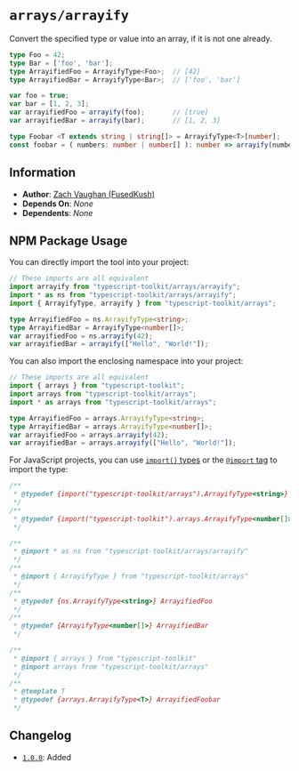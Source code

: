 # `arrays/arrayify`
Convert the specified type or value into an array, if it is not one already.

```ts
type Foo = 42;
type Bar = ['foo', 'bar'];
type ArrayifiedFoo = ArrayifyType<Foo>;  // [42]
type ArrayifiedBar = ArrayifyType<Bar>;  // ['foo', 'bar']

var foo = true;
var bar = [1, 2, 3];
var arrayifiedFoo = arrayify(foo);       // [true]
var arrayifiedBar = arrayify(bar);       // [1, 2, 3]

type Foobar <T extends string | string[]> = ArrayifyType<T>[number];
const foobar = ( numbers: number | number[] ): number => arrayify(numbers).length;
```


## Information
- **Author**: [Zach Vaughan (FusedKush)](https://github.com/FusedKush)
- **Depends On**: _None_
- **Dependents**: _None_


## NPM Package Usage
You can directly import the tool into your project:
```ts
// These imports are all equivalent
import arrayify from "typescript-toolkit/arrays/arrayify";
import * as ns from "typescript-toolkit/arrays/arrayify";
import { ArrayifyType, arrayify } from "typescript-toolkit/arrays";

type ArrayifiedFoo = ns.ArrayifyType<string>;
type ArrayifiedBar = ArrayifyType<number[]>;
var arrayifiedFoo = ns.arrayify(42);
var arrayifiedBar = arrayify(["Hello", "World!"]);
```

You can also import the enclosing namespace into your project:
```ts
// These imports are all equivalent
import { arrays } from "typescript-toolkit";
import arrays from "typescript-toolkit/arrays";
import * as arrays from "typescript-toolkit/arrays";

type ArrayifiedFoo = arrays.ArrayifyType<string>;
type ArrayifiedBar = arrays.ArrayifyType<number[]>;
var arrayifiedFoo = arrays.arrayify(42);
var arrayifiedBar = arrays.arrayify(["Hello", "World!"]);
```

For JavaScript projects, you can use [`import()` types](https://www.typescriptlang.org/docs/handbook/modules/reference.html#import-types) or the [`@import` tag](https://www.typescriptlang.org/docs/handbook/jsdoc-supported-types.html#import) to import the type:
```js
/**
 * @typedef {import("typescript-toolkit/arrays").ArrayifyType<string>} ArrayifiedFoo
 */
/**
 * @typedef {import("typescript-toolkit").arrays.ArrayifyType<number[]>} ArrayifiedBar
 */

/**
 * @import * as ns from "typescript-toolkit/arrays/arrayify"
 */
/**
 * @import { ArrayifyType } from "typescript-toolkit/arrays"
 */
/**
 * @typedef {ns.ArrayifyType<string>} ArrayifiedFoo
 */
/**
 * @typedef {ArrayifyType<number[]>} ArrayifiedBar
 */

/**
 * @import { arrays } from "typescript-toolkit"
 * @import arrays from "typescript-toolkit/arrays"
 */
/**
 * @template T
 * @typedef {arrays.ArrayifyType<T>} ArrayifiedFoobar
 */
```


## Changelog
- [`1.0.0`](https://github.com/FusedKush/typescript-toolkit/tree/releases/1.0.0): Added